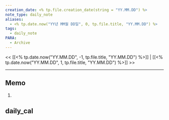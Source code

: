```yaml
---
creation_date: <% tp.file.creation_date(string = "YY.MM.DD") %>
note_type: daily_note
aliases:
  - <% tp.date.now("YY년 MM월 DD일", 0, tp.file.title, "YY.MM.DD") %>
tags:
  - daily_note
PARA:
  - Archive
---
```

<< [[<% tp.date.now("YY.MM.DD", -1, tp.file.title, "YY.MM.DD") %>]] | [[<% tp.date.now("YY.MM.DD", 1, tp.file.title, "YY.MM.DD") %>]] >>

---

## Memo
1.  

## daily_cal